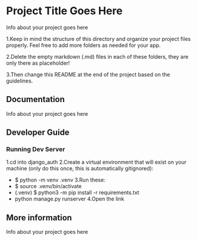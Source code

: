 # Project Title Goes Here

Info about your project goes here

1.Keep in mind the structure of this directory and organize your project files properly. Feel free to add more folders as needed for your app.

2.Delete the empty markdown (.md) files in each of these folders, they are only there as placeholder!

3.Then change this README at the end of the project based on the guidelines.

## Documentation

Info about your project goes here

## Developer Guide

### Running Dev Server
1.cd into django_auth
2.Create a virtual environment that will exist on your machine (only do this once, this is automatically gitignored):
 - $ python -m venv .venv
3.Run these:
 - $ source .venv/bin/activate
 - (.venv) $ python3 -m pip install -r requirements.txt
 - python manage.py runserver
4.Open the link


## More information

Info about your project goes here


